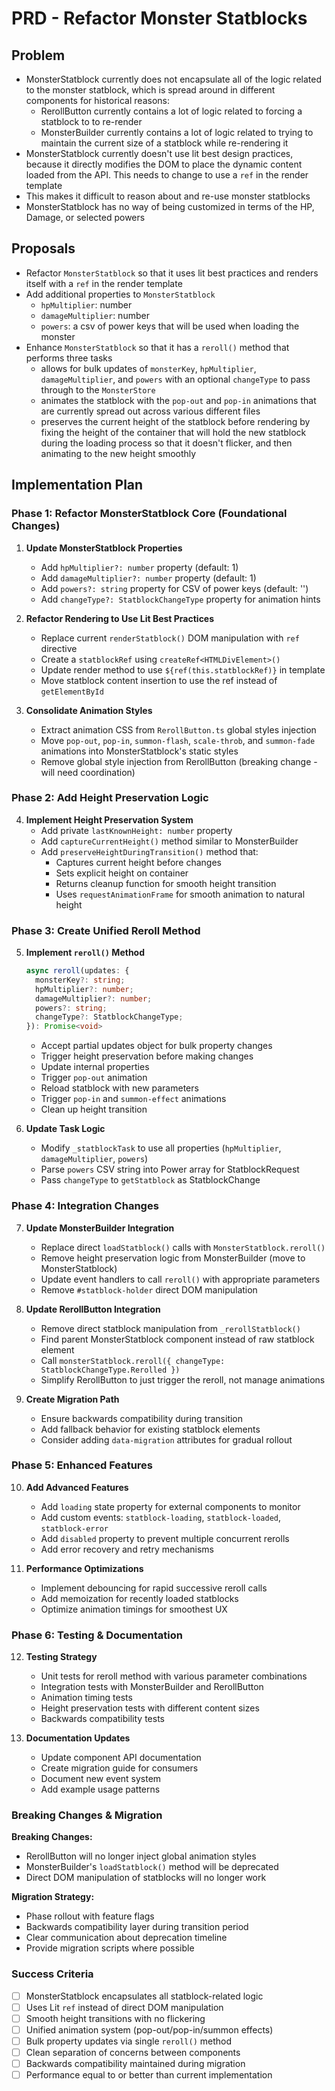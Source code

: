 # PRD - Refactor Monster Statblocks

## Problem

- MonsterStatblock currently does not encapsulate all of the logic related to the monster statblock, which is spread around in different components for historical reasons:
  - RerollButton currently contains a lot of logic related to forcing a statblock to to re-render
  - MonsterBuilder currently contains a lot of logic related to trying to maintain the current size of a statblock while re-rendering it
- MonsterStatblock currently doesn't use lit best design practices, because it directly modifies the DOM to place the dynamic content loaded from the API. This needs to change to use a `ref` in the render template
- This makes it difficult to reason about and re-use monster statblocks
- MonsterStatblock has no way of being customized in terms of the HP, Damage, or selected powers

## Proposals

- Refactor `MonsterStatblock` so that it uses lit best practices and renders itself with a `ref` in the render template
- Add additional properties to `MonsterStatblock`
  - `hpMultiplier`: number
  - `damageMultiplier`: number
  - `powers`: a csv of power keys that will be used when loading the monster
- Enhance `MonsterStatblock` so that it has a `reroll()` method that performs three tasks
  - allows for bulk updates of `monsterKey`, `hpMultiplier`, `damageMultiplier`, and `powers` with an optional `changeType` to pass through to the `MonsterStore`
  - animates the statblock with the `pop-out` and `pop-in` animations that are currently spread out across various different files
  - preserves the current height of the statblock before rendering by fixing the height of the container that will hold the new statblock during the loading process so that it doesn't flicker, and then animating to the new height smoothly

## Implementation Plan

### Phase 1: Refactor MonsterStatblock Core (Foundational Changes)

1. **Update MonsterStatblock Properties**
   - Add `hpMultiplier?: number` property (default: 1)
   - Add `damageMultiplier?: number` property (default: 1) 
   - Add `powers?: string` property for CSV of power keys (default: '')
   - Add `changeType?: StatblockChangeType` property for animation hints

2. **Refactor Rendering to Use Lit Best Practices**
   - Replace current `renderStatblock()` DOM manipulation with `ref` directive
   - Create a `statblockRef` using `createRef<HTMLDivElement>()`
   - Update render method to use `${ref(this.statblockRef)}` in template
   - Move statblock content insertion to use the ref instead of `getElementById`

3. **Consolidate Animation Styles**
   - Extract animation CSS from `RerollButton.ts` global styles injection
   - Move `pop-out`, `pop-in`, `summon-flash`, `scale-throb`, and `summon-fade` animations into MonsterStatblock's static styles
   - Remove global style injection from RerollButton (breaking change - will need coordination)

### Phase 2: Add Height Preservation Logic

4. **Implement Height Preservation System**
   - Add private `lastKnownHeight: number` property
   - Add `captureCurrentHeight()` method similar to MonsterBuilder
   - Add `preserveHeightDuringTransition()` method that:
     - Captures current height before changes
     - Sets explicit height on container
     - Returns cleanup function for smooth height transition
     - Uses `requestAnimationFrame` for smooth animation to natural height

### Phase 3: Create Unified Reroll Method

5. **Implement `reroll()` Method**
   ```typescript
   async reroll(updates: {
     monsterKey?: string;
     hpMultiplier?: number;
     damageMultiplier?: number;
     powers?: string;
     changeType?: StatblockChangeType;
   }): Promise<void>
   ```
   - Accept partial updates object for bulk property changes
   - Trigger height preservation before making changes
   - Update internal properties
   - Trigger `pop-out` animation
   - Reload statblock with new parameters
   - Trigger `pop-in` and `summon-effect` animations
   - Clean up height transition

6. **Update Task Logic**
   - Modify `_statblockTask` to use all properties (`hpMultiplier`, `damageMultiplier`, `powers`)
   - Parse `powers` CSV string into Power array for StatblockRequest
   - Pass `changeType` to `getStatblock` as StatblockChange

### Phase 4: Integration Changes

7. **Update MonsterBuilder Integration**
   - Replace direct `loadStatblock()` calls with `MonsterStatblock.reroll()`
   - Remove height preservation logic from MonsterBuilder (move to MonsterStatblock)
   - Update event handlers to call `reroll()` with appropriate parameters
   - Remove `#statblock-holder` direct DOM manipulation

8. **Update RerollButton Integration**
   - Remove direct statblock manipulation from `_rerollStatblock()`
   - Find parent MonsterStatblock component instead of raw statblock element
   - Call `monsterStatblock.reroll({ changeType: StatblockChangeType.Rerolled })`
   - Simplify RerollButton to just trigger the reroll, not manage animations

9. **Create Migration Path**
   - Ensure backwards compatibility during transition
   - Add fallback behavior for existing statblock elements
   - Consider adding `data-migration` attributes for gradual rollout

### Phase 5: Enhanced Features

10. **Add Advanced Features**
    - Add `loading` state property for external components to monitor
    - Add custom events: `statblock-loading`, `statblock-loaded`, `statblock-error`
    - Add `disabled` property to prevent multiple concurrent rerolls
    - Add error recovery and retry mechanisms

11. **Performance Optimizations**
    - Implement debouncing for rapid successive reroll calls
    - Add memoization for recently loaded statblocks
    - Optimize animation timings for smoothest UX

### Phase 6: Testing & Documentation

12. **Testing Strategy**
    - Unit tests for reroll method with various parameter combinations
    - Integration tests with MonsterBuilder and RerollButton
    - Animation timing tests
    - Height preservation tests with different content sizes
    - Backwards compatibility tests

13. **Documentation Updates**
    - Update component API documentation
    - Create migration guide for consumers
    - Document new event system
    - Add example usage patterns

### Breaking Changes & Migration

**Breaking Changes:**
- RerollButton will no longer inject global animation styles
- MonsterBuilder's `loadStatblock()` method will be deprecated
- Direct DOM manipulation of statblocks will no longer work

**Migration Strategy:**
- Phase rollout with feature flags
- Backwards compatibility layer during transition period
- Clear communication about deprecation timeline
- Provide migration scripts where possible

### Success Criteria

- [ ] MonsterStatblock encapsulates all statblock-related logic
- [ ] Uses Lit `ref` instead of direct DOM manipulation  
- [ ] Smooth height transitions with no flickering
- [ ] Unified animation system (pop-out/pop-in/summon effects)
- [ ] Bulk property updates via single `reroll()` method
- [ ] Clean separation of concerns between components
- [ ] Backwards compatibility maintained during migration
- [ ] Performance equal to or better than current implementation
